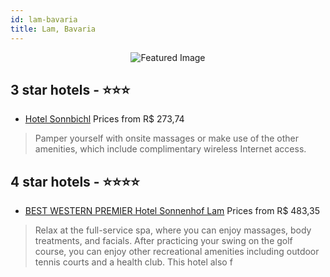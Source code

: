 ```yaml
---
id: lam-bavaria
title: Lam, Bavaria
---
```


<center><img src="https://i.travelapi.com/hotels/1000000/20000/14400/14306/93ad26cb_z.jpg" alt="Featured Image" /></center>


##  3 star hotels - ⭐️⭐️⭐️

-    [Hotel Sonnbichl](https://us.hurb.com/hotels/lam/hotel-sonnbichl-JNP-JP441210?cmp=18055) Prices from R$ 273,74
   > Pamper yourself with onsite massages or make use of the other amenities, which include complimentary wireless Internet access.

##  4 star hotels - ⭐️⭐️⭐️⭐️

-    [BEST WESTERN PREMIER Hotel Sonnenhof Lam](https://us.hurb.com/hotels/lam/best-western-premier-hotel-sonnenhof-lam-JNP-JP742854?cmp=18055) Prices from R$ 483,35
   > Relax at the full-service spa, where you can enjoy massages, body treatments, and facials. After practicing your swing on the golf course, you can enjoy other recreational amenities including outdoor tennis courts and a health club. This hotel also f
